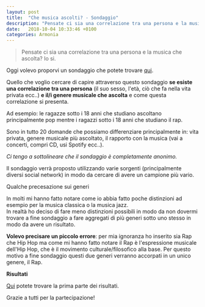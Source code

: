 ```yaml
---
layout: post
title:  "Che musica ascolti? - Sondaggio"
description: "Pensate ci sia una correlazione tra una persona e la musica che ascolta? Io si. Oggi volevo proporvi un sondaggio"
date:   2018-10-04 10:33:46 +0100
categories: Armonia
---
```

> Pensate ci sia una correlazione tra una persona e la musica che ascolta? Io si.

Oggi volevo proporvi un sondaggio che potete trovare [qui](https://goo.gl/forms/AFK35PNaPQeyodI83).

Quello che voglio cercare di capire attraverso questo sondaggio **se esiste una correlazione tra una persona** (il suo sesso, l'età, ciò che fa nella vita privata ecc..) **e il/i genere musicale che ascolta** e come questa correlazione si presenta.

Ad esempio: le ragazze sotto i 18 anni che studiano ascoltano principalmente pop mentre i ragazzi sotto i 18 anni che studiano il rap.

Sono in tutto 20 domande che possiamo differenziare principalmente in: vita privata, genere musicale più ascoltato, il rapporto con la musica (vai a concerti, compri CD, usi Spotify ecc..).

_Ci tengo a sottolineare che il sondaggio è completamente anonimo._

Il sondaggio verrà proposto utilizzando varie sorgenti (principalmente diversi social network) in modo da cercare di avere un campione più vario.

Qualche precesazione sui generi

In molti mi hanno fatto notare come io abbia fatto poche distinzioni ad esempio per la musica classica o la musica jazz.  
In realtà ho deciso di fare meno distinzioni possibili in modo da non dovermi trovare a fine sondaggio a fare aggregati di più generi sotto uno stesso in modo da avere un risultato.

**Volevo precisare un piccolo errore**: per mia ignoranza ho inserito sia Rap che Hip Hop ma come mi hanno fatto notare il Rap è l'espressione musicale dell'Hip Hop, che è il movimento culturale/filosofico alla base. Per questo motivo a fine sondaggio questi due generi verranno accorpati in un unico genere, il Rap.

**Risultati**

[Qui](https://iskyd.it/che-musica-ascolti-risultati-sondaggio/) potete trovare la prima parte dei risultati.

Grazie a tutti per la partecipazione!